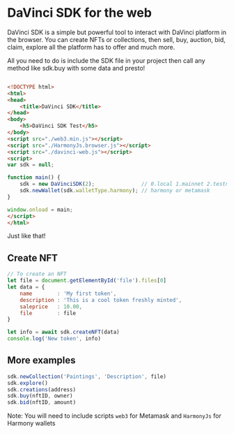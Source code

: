 # DaVinci SDK for the web


DaVinci SDK is a simple but powerful tool to interact with DaVinci platform in the browser. You can create NFTs or collections, then sell, buy, auction, bid, claim, explore all the platform has to offer and much more.

All you need to do is include the SDK file in your project then call any method like sdk.buy with some data and presto!


```html

<!DOCTYPE html>
<html>
<head>
	<title>DaVinci SDK</title>
</head>
<body>
	<h5>DaVinci SDK Test</h5>
</body>
<script src="./web3.min.js"></script>
<script src="./HarmonyJs.browser.js"></script>
<script src="./davinci-web.js"></script>
<script>
var sdk = null;

function main() {
	sdk = new DaVinciSDK(2);               // 0.local 1.mainnet 2.testnet
	sdk.newWallet(sdk.walletType.harmony); // harmony or metamask
}

window.onload = main;
</script>
</html>
```

Just like that!


## Create NFT

``` js
// To create an NFT
let file = document.getElementById('file').files[0]
let data = {
    name        : 'My first token',
    description : 'This is a cool token freshly minted',
    saleprice   : 10.00,
    file        : file
}

let info = await sdk.createNFT(data)
console.log('New token', info)
```

## More examples
``` js
sdk.newCollection('Paintings', 'Description', file)
sdk.explore()
sdk.creations(address)
sdk.buy(nftID, owner)
sdk.bid(nftID, amount)
```

Note: You will need to include scripts `web3` for Metamask and `HarmonyJs` for Harmony wallets
